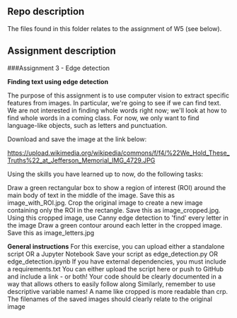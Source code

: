 ## Repo description 

The files found in this folder relates to the assignment of W5 (see below). 

## Assignment description 

###Assignment 3 - Edge detection

__Finding text using edge detection__

The purpose of this assignment is to use computer vision to extract specific features from images. In particular, we're going to see if we can find text. We are not interested in finding whole words right now; we'll look at how to find whole words in a coming class. For now, we only want to find language-like objects, such as letters and punctuation.

Download and save the image at the link below:

https://upload.wikimedia.org/wikipedia/commons/f/f4/%22We_Hold_These_Truths%22_at_Jefferson_Memorial_IMG_4729.JPG

Using the skills you have learned up to now, do the following tasks:

Draw a green rectangular box to show a region of interest (ROI) around the main body of text in the middle of the image. Save this as image_with_ROI.jpg.
Crop the original image to create a new image containing only the ROI in the rectangle. Save this as image_cropped.jpg.
Using this cropped image, use Canny edge detection to 'find' every letter in the image
Draw a green contour around each letter in the cropped image. Save this as image_letters.jpg


__General instructions__
For this exercise, you can upload either a standalone script OR a Jupyter Notebook
Save your script as edge_detection.py OR edge_detection.ipynb
If you have external dependencies, you must include a requirements.txt
You can either upload the script here or push to GitHub and include a link - or both!
Your code should be clearly documented in a way that allows others to easily follow along
Similarly, remember to use descriptive variable names! A name like cropped is more readable than crp. The filenames of the saved images should clearly relate to the original image
